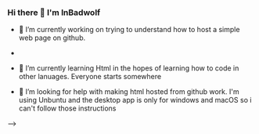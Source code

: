 ### Hi there 👋 I'm lnBadwolf

- 🔭 I’m currently working on trying to understand how to host a simple web page on github.
- 
- 🌱 I’m currently learning Html in the hopes of learning how to code in other lanuages. Everyone starts somewhere

- 🤔 I’m looking for help with making html hosted from github work. I'm using Unbuntu and the desktop app is only for windows and macOS so i can't follow those instructions

-->
